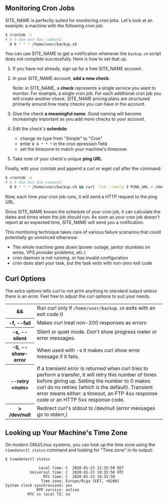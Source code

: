 ## Monitoring Cron Jobs

SITE_NAME is perfectly suited for monitoring cron jobs.
Let's look at an example: a machine with the following cron job:

```bash
$ crontab -l
# m h dom mon dow command
  8 6 * * * /home/user/backup.sh
```

You can use SITE_NAME to get a notification whenever the `backup.sh` script does not
complete successfully. Here is how to set that up.

1. If you have not already, sign up for a free SITE_NAME account.

1. In your SITE_NAME account, **add a new check**.

    Note: in SITE_NAME, a **check** represents a single service you want to
    monitor. For example, a single cron job. For each additional cron job you will
    create another check. SITE_NAME pricing plans are structured primarily
    around how many checks you can have in the account.

1. Give the check **a meaningful name**. Good naming will become
increasingly important as you add more checks to your account.

1. Edit the check's **schedule**:

    * change its type from "Simple" to "Cron"
    * enter `8 6 * * *` in the cron epression field
    * set the timezone to match your machine's timezone

1. Take note of your check's unique **ping URL**

Finally, edit your crontab and append a curl or wget call after the command:

```bash
$ crontab -e
# m h dom mon dow command
  8 6 * * * /home/user/backup.sh && curl -fsS --retry 3 PING_URL > /dev/null
```

Now, each time your cron job runs, it will send a HTTP request to the ping URL.

Since SITE_NAME knows the schedule of your cron job, it can calculate
the dates and times when the job should run. As soon as your cron job doesn't
report at an expected time, SITE_NAME will send you a notification.

This monitoring technique takes care of various failure scenarios that could
potentially go unnoticed otherwise:

* The whole machine goes down (power outage, janitor stumbles on wires, VPS provider problems, etc.)
* cron daemon is not running, or has invalid configuration
* cron does start your task, but the task exits with non-zero exit code

## Curl Options

The extra options tells curl to not print anything to standard output unless
there is an error. Feel free to adjust the curl options to suit your needs.

<table class="table curl-opts">
    <tr>
        <th>&amp;&amp;</th>
        <td>Run curl only if <code>/home/user/backup.sh</code> exits with an exit code 0</td>
    </tr>
    <tr>
        <th>
            -f,  --fail
        </th>
        <td>Makes curl treat non-200 responses as errors</td>
    </tr>
    <tr>
        <th>-s, --silent</th>
        <td>Silent or quiet mode. Don't show progress meter or error messages.</td>
    </tr>
    <tr>
        <th>-S, --show-error</th>
        <td>When used with -s it makes curl show error message if it fails.</td>
    </tr>
    <tr>
        <th>--retry &lt;num&gt;</th>
        <td>
            If a transient error is returned when curl tries to perform a
            transfer, it will retry this number of times before  giving  up.
            Setting  the number  to  0  makes curl do no retries
            (which is the default). Transient error means either: a timeout,
            an FTP 4xx response code or an HTTP 5xx response code.
        </td>
    </tr>
    <tr>
        <th>&gt; /dev/null</th>
        <td>
            Redirect curl's stdout to /dev/null (error messages go to stderr,)
        </td>
    </tr>
</table>

## Looking up Your Machine's Time Zone

On modern GNU/Linux systems, you can look up the time zone using the
`timedatectl status` command and looking for "Time zone" in its output:

```text hl_lines="6"
$ timedatectl status

               Local time: C  2020-01-23 12:35:50 EET
           Universal time: C  2020-01-23 10:35:50 UTC
                 RTC time: C  2020-01-23 10:35:50
                Time zone: Europe/Riga (EET, +0200)
System clock synchronized: yes
              NTP service: active
          RTC in local TZ: no
```